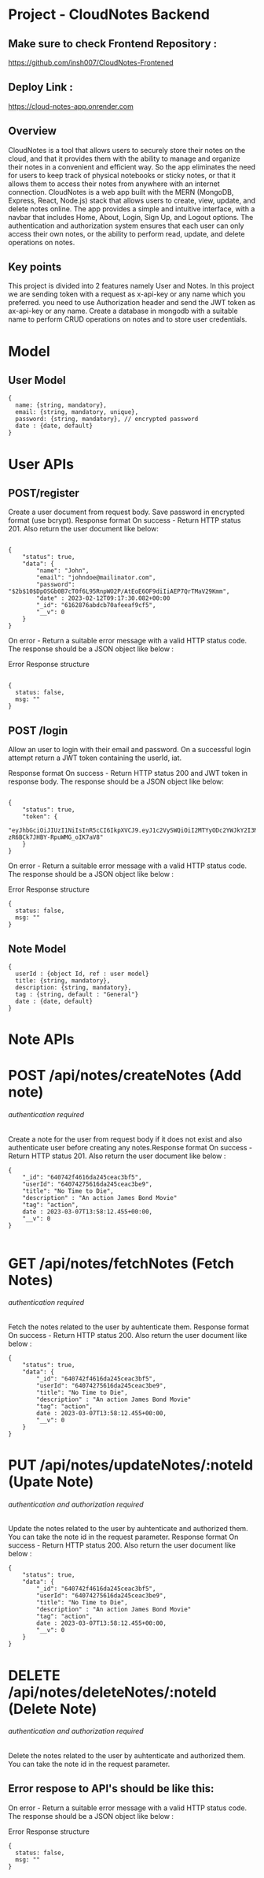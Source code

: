 # Project - CloudNotes Backend

## Make sure to check Frontend Repository :  
https://github.com/insh007/CloudNotes-Frontened

## Deploy Link :
https://cloud-notes-app.onrender.com

## Overview
CloudNotes is a tool that allows users to securely store their notes on the cloud, and that it provides them with the ability to manage and organize their notes in a convenient and efficient way.
So the app eliminates the need for users to keep track of physical notebooks or sticky notes, or that it allows them to access their notes from anywhere with an internet connection.
CloudNotes is a web app built with the MERN (MongoDB, Express, React, Node.js) stack that allows users to create, view, update, and delete notes online. The app provides a simple and intuitive interface, with a navbar that includes Home, About, Login, Sign Up, and Logout options.
The authentication and authorization system ensures that each user can only access their own notes, or the ability to perform read, update, and delete operations on notes.

## Key points

This project is divided into 2 features namely User and Notes. In this project we are sending token with a request as x-api-key or any name which you preferred. you need to use Authorization header and send the JWT token as ax-api-key or any name. Create a database in mongodb with a suitable name to perform CRUD operations on notes and to store user credentials.

# Model

## User Model

```
{ 
  name: {string, mandatory},
  email: {string, mandatory, unique},
  password: {string, mandatory}, // encrypted password
  date : {date, default}
}
```

# User APIs

## POST/register

Create a user document from request body. Save password in encrypted format (use bcrypt). 
Response format On success - Return HTTP status 201. Also return the user document like below:

```

{
    "status": true,
    "data": {
        "name": "John",
        "email": "johndoe@mailinator.com",
        "password": "$2b$10$DpOSGb0B7cT0f6L95RnpWO2P/AtEoE6OF9diIiAEP7QrTMaV29Kmm",
        "date" : 2023-02-12T09:17:30.082+00:00
        "_id": "6162876abdcb70afeeaf9cf5",
        "__v": 0
    }
}

```

On error - Return a suitable error message with a valid HTTP status code. The response should be a JSON object like below :

Error Response structure
```

{
  status: false,
  msg: ""
}

```


## POST /login

Allow an user to login with their email and password. On a successful login attempt return a JWT token containing the userId, iat.

Response format On success - Return HTTP status 200 and JWT token in response body. The response should be a JSON object like below: 

```

{
    "status": true,
    "token": {
        "eyJhbGciOiJIUzI1NiIsInR5cCI6IkpXVCJ9.eyJ1c2VySWQiOiI2MTYyODc2YWJkY2I3MGFmZWVhZjljZjUiLCJpYXQiOjE2MzM4NDczNzYsImV4cCI6MTYzMzg4MzM3Nn0.PgcBPLLg4J01Hyin-zR6BCk7JHBY-RpuWMG_oIK7aV8"
    }
}

```

On error - Return a suitable error message with a valid HTTP status code. The response should be a JSON object like below :

Error Response structure
```
{
  status: false,
  msg: ""
}

```

## Note Model

```
{ 
  userId : {object Id, ref : user model}
  title: {string, mandatory},
  description: {string, mandatory},
  tag : {string, default : "General"}
  date : {date, default}
}
```

# Note APIs

# POST /api/notes/createNotes (Add note)
###### authentication required

Create a note for the user from request body if it does not exist and also authenticate user before creating any notes.Response format On success - Return HTTP status 201. Also return the user document like below :

```
{
    "_id": "640742f4616da245ceac3bf5",
    "userId": "64074275616da245ceac3be9",
    "title": "No Time to Die",
    "description" : "An action James Bond Movie"
    "tag": "action",
    date : 2023-03-07T13:58:12.455+00:00,
    "__v": 0
}


```

# GET /api/notes/fetchNotes (Fetch Notes)
###### authentication required

Fetch the notes related to the user by auhtenticate them.
Response format On success - Return HTTP status 200. Also return the user document like below :

```
{
    "status": true,
    "data": {
        "_id": "640742f4616da245ceac3bf5",
        "userId": "64074275616da245ceac3be9",
        "title": "No Time to Die",
        "description" : "An action James Bond Movie"
        "tag": "action",
        date : 2023-03-07T13:58:12.455+00:00,
        "__v": 0
    }
}
```

# PUT /api/notes/updateNotes/:noteId (Upate Note)
###### authentication and authorization required

Update the notes related to the user by auhtenticate and authorized them. You can take the note id in the request parameter.
Response format On success - Return HTTP status 200. Also return the user document like below :

```
{
    "status": true,
    "data": {
        "_id": "640742f4616da245ceac3bf5",
        "userId": "64074275616da245ceac3be9",
        "title": "No Time to Die",
        "description" : "An action James Bond Movie"
        "tag": "action",
        date : 2023-03-07T13:58:12.455+00:00,
        "__v": 0
    }
}
```

# DELETE /api/notes/deleteNotes/:noteId (Delete Note)
###### authentication and authorization required

Delete the notes related to the user by auhtenticate and authorized them. You can take the note id in the request parameter.


## Error respose to API's should be like this:
On error - Return a suitable error message with a valid HTTP status code. The response should be a JSON object like below :

Error Response structure
```
{
  status: false,
  msg: ""
}

```